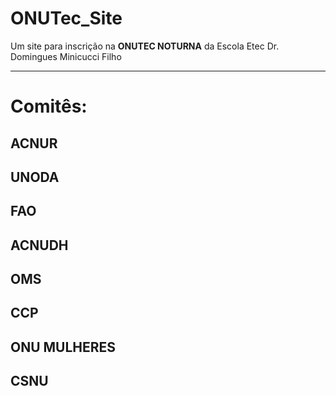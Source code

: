 # ONUTec_Site
Um site para inscrição na <b>ONUTEC NOTURNA</b> da Escola Etec Dr. Domingues Minicucci Filho 
<hr>
<h1>Comitês:</h1>
<h2>ACNUR</h2>
<p></p>
<a></a>
<h2>UNODA</h2>
<p></p>
<a></a>
<h2>FAO</h2>
<p></p>
<a></a>
<h2>ACNUDH</h2>
<p></p>
<a></a>
<h2>OMS</h2>
<p></p>
<a></a>
<h2>CCP</h2>
<p></p>
<a></a>
<h2>ONU MULHERES</h2>
<p></p>
<a></a>
<h2>CSNU</h2>
<p></p>
<a></a>
